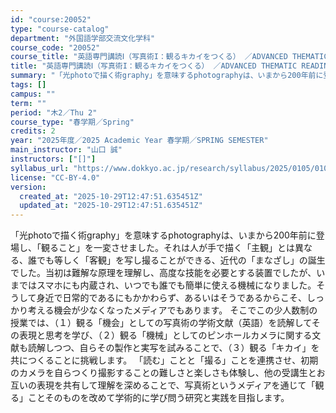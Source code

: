 ```yaml
---
id: "course:20052"
type: "course-catalog"
department: "外国語学部交流文化学科"
course_code: "20052"
course_title: "英語専門講読Ⅰ（写真術I：観るキカイをつくる） ／ADVANCED THEMATIC READING I"
title: "英語専門講読Ⅰ（写真術I：観るキカイをつくる） ／ADVANCED THEMATIC READING I"
summary: "「光photoで描く術graphy」を意味するphotographyは、いまから200年前に登場し、「観ること」を一変させました。それは人が手で描く「主観」とは異なる、誰でも等しく「客観」を写し撮ることができる、近代の「まなざし」の誕生でし…"
tags: []
campus: ""
term: ""
period: "木2／Thu 2"
course_type: "春学期／Spring"
credits: 2
year: "2025年度／2025 Academic Year 春学期／SPRING SEMESTER"
main_instructor: "山口 誠"
instructors: ["[]"]
syllabus_url: "https://www.dokkyo.ac.jp/research/syllabus/2025/0105/0105_20052_ja_JP.html"
license: "CC-BY-4.0"
version:
  created_at: "2025-10-29T12:47:51.635451Z"
  updated_at: "2025-10-29T12:47:51.635451Z"
---
```

「光photoで描く術graphy」を意味するphotographyは、いまから200年前に登場し、「観ること」を一変させました。それは人が手で描く「主観」とは異なる、誰でも等しく「客観」を写し撮ることができる、近代の「まなざし」の誕生でした。当初は難解な原理を理解し、高度な技能を必要とする装置でしたが、いまではスマホにも内蔵され、いつでも誰でも簡単に使える機械になりました。そうして身近で日常的であるにもかかわらず、あるいはそうであるからこそ、しっかり考える機会が少なくなったメディアでもあります。 そこでこの少人数制の授業では、（１）観る「機会」としての写真術の学術文献（英語）を読解してその表現と思考を学び、（２）観る「機械」としてのピンホールカメラに関する文献も読解しつつ、自らその製作と実写を試みることで、（３）観る「キカイ」を共につくることに挑戦します。 「読む」ことと「撮る」ことを連携させ、初期のカメラを自らつくり撮影することの難しさと楽しさも体験し、他の受講生とお互いの表現を共有して理解を深めることで、写真術というメディアを通じて「観る」ことそのものを改めて学術的に学び問う研究と実践を目指します。
